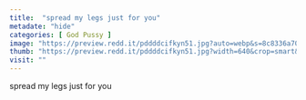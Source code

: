 ```yaml
---
title:  "spread my legs just for you"
metadate: "hide"
categories: [ God Pussy ]
image: "https://preview.redd.it/pddddcifkyn51.jpg?auto=webp&s=8c8336a70d0fa6e48c1c80c7ee7485b9882d88c1"
thumb: "https://preview.redd.it/pddddcifkyn51.jpg?width=640&crop=smart&auto=webp&s=595e02d19c17d317414913d6d9ed5fd186d9c62f"
visit: ""
---
```

spread my legs just for you
